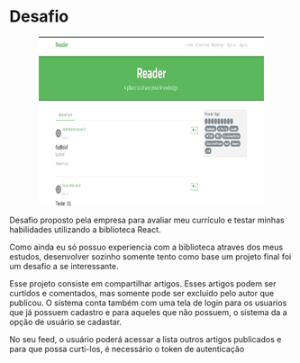 # Desafio 

<p align="center">
    <img alt="Reader.gif" src="public/reader.jpg" width="400px" height="300px" />
</p>

Desafio proposto pela empresa para avaliar meu currículo e testar minhas habilidades utilizando a biblioteca React.

Como ainda eu só possuo experiencia com a biblioteca atraves dos meus estudos, desenvolver sozinho somente tento como base um projeto final foi um desafio a se interessante.

Esse projeto consiste em compartilhar artigos. Esses artigos podem ser curtidos e comentados, mas somente pode ser excluido pelo autor que publicou.
O sistema conta também com uma tela de login para os usuarios que já possuem cadastro e para aqueles que não possuem, o sistema da a opção de usuário se cadastar.

No seu feed, o usuário poderá acessar a lista outros artigos publicados e para que possa curti-los, é necessário o token de autenticação